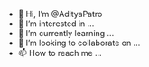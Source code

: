 - 👋 Hi, I’m @AdityaPatro
- 👀 I’m interested in ...
- 🌱 I’m currently learning ...
- 💞️ I’m looking to collaborate on ...
- 📫 How to reach me ...

<!---
AdityaPatro/AdityaPatro is a ✨ special ✨ repository because its `README.md` (this file) appears on your GitHub profile.
You can click the Preview link to take a look at your changes.
--->
